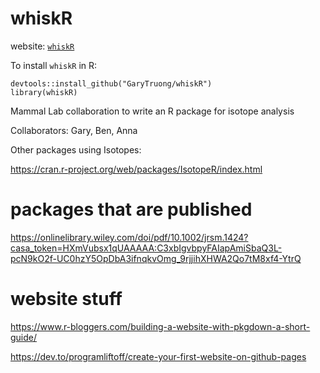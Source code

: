 # whiskR

website: [`whiskR`](https://GaryTruong.github.io/whiskR)

To install `whiskR` in R:

```
devtools::install_github("GaryTruong/whiskR")
library(whiskR)
```


Mammal Lab collaboration to write an R package for isotope analysis

Collaborators: Gary, Ben, Anna



Other packages using Isotopes:

https://cran.r-project.org/web/packages/IsotopeR/index.html








# packages that are published

https://onlinelibrary.wiley.com/doi/pdf/10.1002/jrsm.1424?casa_token=HXmVubsx1qUAAAAA:C3xbIgvbpyFAIapAmiSbaQ3L-pcN9kO2f-UC0hzY5OpDbA3ifnqkvOmg_9rjjihXHWA2Qo7tM8xf4-YtrQ

# website stuff

https://www.r-bloggers.com/building-a-website-with-pkgdown-a-short-guide/

https://dev.to/programliftoff/create-your-first-website-on-github-pages
